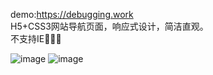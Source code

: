 demo:https://debugging.work<br>
H5+CSS3网站导航页面，响应式设计，简洁直观。<br>
不支持IE🌝🌝🌝

![image](https://seek.moe/网站媒体/图片/debugging.work.demo1.png)
![image](https://seek.moe/网站媒体/图片/debugging.work.demo2.png)
